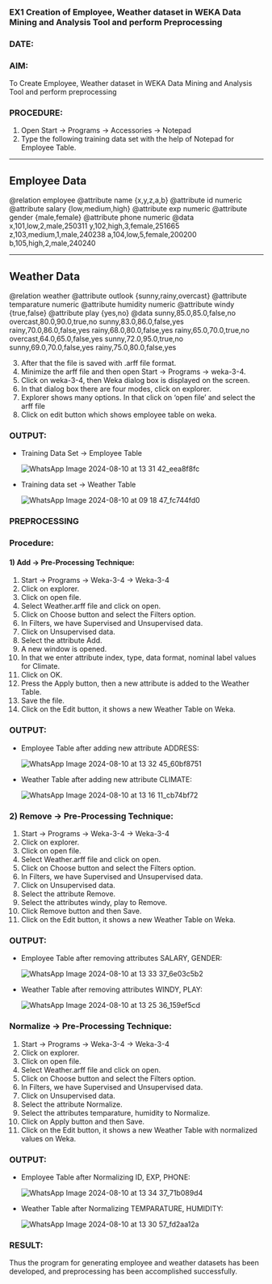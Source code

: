 ### EX1 Creation of Employee, Weather dataset in WEKA Data Mining and Analysis Tool and perform Preprocessing
### DATE: 
### AIM: 
  To Create Employee, Weather dataset in WEKA Data Mining and Analysis Tool and perform preprocessing
### PROCEDURE: 
1) Open Start -> Programs -> Accessories -> Notepad
2) Type the following training data set with the help of Notepad for Employee Table.


--------------
Employee Data
---------------
@relation employee
@attribute name {x,y,z,a,b}
@attribute id numeric
@attribute salary {low,medium,high}
@attribute exp numeric
@attribute gender {male,female}
@attribute phone numeric
@data
x,101,low,2,male,250311
y,102,high,3,female,251665
z,103,medium,1,male,240238
a,104,low,5,female,200200
b,105,high,2,male,240240

--------------
Weather Data
---------------
@relation weather
@attribute outlook {sunny,rainy,overcast}
@attribute temparature numeric
@attribute humidity numeric
@attribute windy {true,false}
@attribute play {yes,no}
@data
sunny,85.0,85.0,false,no
overcast,80.0,90.0,true,no
sunny,83.0,86.0,false,yes
rainy,70.0,86.0,false,yes
rainy,68.0,80.0,false,yes
rainy,65.0,70.0,true,no
overcast,64.0,65.0,false,yes
sunny,72.0,95.0,true,no
sunny,69.0,70.0,false,yes
rainy,75.0,80.0,false,yes

3) After that the file is saved with .arff file format.
4) Minimize the arff file and then open Start -> Programs -> weka-3-4.
5) Click on weka-3-4, then Weka dialog box is displayed on the screen.
6) In that dialog box there are four modes, click on explorer.
7) Explorer shows many options. In that click on ‘open file’ and select the arff file
8) Click on edit button which shows employee table on weka.

### OUTPUT:
* Training Data Set -> Employee Table
  
  ![WhatsApp Image 2024-08-10 at 13 31 42_eea8f8fc](https://github.com/user-attachments/assets/07a5432c-bc92-4655-add1-9f3e50af2e89)

* Training data set -> Weather Table

  ![WhatsApp Image 2024-08-10 at 09 18 47_fc744fd0](https://github.com/user-attachments/assets/e14de362-3339-46fa-ab9d-1a26f00dd186)

### PREPROCESSING
### Procedure:
#### 1) Add -> Pre-Processing Technique:
1) Start -> Programs -> Weka-3-4 -> Weka-3-4
2) Click on explorer.
3) Click on open file.
4) Select Weather.arff file and click on open.
5) Click on Choose button and select the Filters option.
6) In Filters, we have Supervised and Unsupervised data.
7) Click on Unsupervised data.
8) Select the attribute Add.
9) A new window is opened.
10) In that we enter attribute index, type, data format, nominal label values for Climate.
11) Click on OK.
12) Press the Apply button, then a new attribute is added to the Weather Table.
13) Save the file.
14) Click on the Edit button, it shows a new Weather Table on Weka.

### OUTPUT:
* Employee Table after adding new attribute ADDRESS:
  
  ![WhatsApp Image 2024-08-10 at 13 32 45_60bf8751](https://github.com/user-attachments/assets/4c584051-48b0-4398-8164-8f6c696dacc7)

* Weather Table after adding new attribute CLIMATE:
  
  ![WhatsApp Image 2024-08-10 at 13 16 11_cb74bf72](https://github.com/user-attachments/assets/c3b2d4b8-bc18-4d12-bb1b-f32984bf8264)

### 2) Remove -> Pre-Processing Technique:

1) Start -> Programs -> Weka-3-4 -> Weka-3-4
2) Click on explorer.
3) Click on open file.
4) Select Weather.arff file and click on open.
5) Click on Choose button and select the Filters option.
6) In Filters, we have Supervised and Unsupervised data.
7) Click on Unsupervised data.
8) Select the attribute Remove.
9) Select the attributes windy, play to Remove.
10) Click Remove button and then Save.
11) Click on the Edit button, it shows a new Weather Table on Weka.

### OUTPUT:
* Employee Table after removing attributes SALARY, GENDER:
  
  ![WhatsApp Image 2024-08-10 at 13 33 37_6e03c5b2](https://github.com/user-attachments/assets/83dd3350-07ec-48ba-9614-419ec14db109)

* Weather Table after removing attributes WINDY, PLAY:
  
  ![WhatsApp Image 2024-08-10 at 13 25 36_159ef5cd](https://github.com/user-attachments/assets/d3c71583-7cba-472d-ae06-420380e45548)

### Normalize -> Pre-Processing Technique:

1) Start -> Programs -> Weka-3-4 -> Weka-3-4
2) Click on explorer.
3) Click on open file.
4) Select Weather.arff file and click on open.
5) Click on Choose button and select the Filters option.
6) In Filters, we have Supervised and Unsupervised data.
7) Click on Unsupervised data.
8) Select the attribute Normalize.
9) Select the attributes temparature, humidity to Normalize.
10) Click on Apply button and then Save.
11) Click on the Edit button, it shows a new Weather Table with normalized values on Weka.

### OUTPUT:
* Employee Table after Normalizing ID, EXP, PHONE:
  
  ![WhatsApp Image 2024-08-10 at 13 34 37_71b089d4](https://github.com/user-attachments/assets/90d6e19c-316b-4984-8393-27ea14c6d9b0)
* Weather Table after Normalizing TEMPARATURE, HUMIDITY:
  
  ![WhatsApp Image 2024-08-10 at 13 30 57_fd2aa12a](https://github.com/user-attachments/assets/f3929a15-6c73-4305-b69e-6a09b001f1d1)

### RESULT: 
  Thus the program for generating employee and weather datasets has been developed, and preprocessing has been accomplished successfully.
